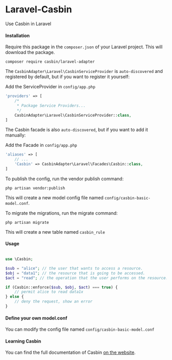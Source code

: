 # Laravel-Casbin
Use Casbin in Laravel


#### Installation

Require this package in the `composer.json` of your Laravel project. This will download the package.

```
composer require casbin/laravel-adapter
```

The `CasbinAdapter\Laravel\CasbinServiceProvider` is `auto-discovered` and registered by default, but if you want to register it yourself:

Add the ServiceProvider in `config/app.php`

```php
'providers' => [
    /*
     * Package Service Providers...
     */
    CasbinAdapter\Laravel\CasbinServiceProvider::class,
]
```

The Casbin facade is also `auto-discovered`, but if you want to add it manually:

Add the Facade in `config/app.php`

```php
'aliases' => [
    // ...
    'Casbin' => CasbinAdapter\Laravel\Facades\Casbin::class,
]
```

To publish the config, run the vendor publish command:

```
php artisan vendor:publish
```

This will create a new model config file named `config/casbin-basic-model.conf`.


To migrate the migrations, run the migrate command:

```
php artisan migrate
```

This will create a new table named `casbin_rule`


#### Usage

```php

use \Casbin;

$sub = "alice"; // the user that wants to access a resource.
$obj = "data1"; // the resource that is going to be accessed.
$act = "read"; // the operation that the user performs on the resource.

if (Casbin::enforce($sub, $obj, $act) === true) {
    // permit alice to read data1x
} else {
    // deny the request, show an error
}

```

#### Define your own model.conf

You can modify the config file named `config/casbin-basic-model.conf`

#### Learning Casbin

You can find the full documentation of Casbin [on the website](https://www.baidu.com/).